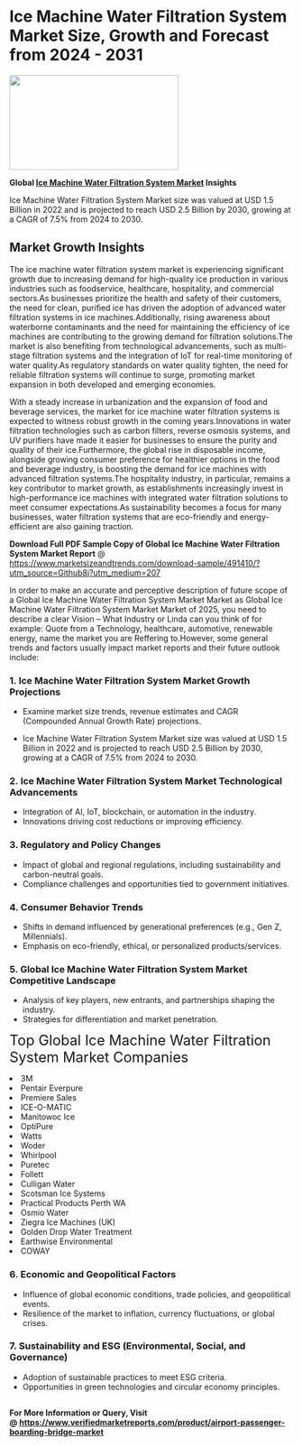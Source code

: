 <H1>Ice Machine Water Filtration System Market Size, Growth and Forecast from 2024 - 2031</H1><img class="aligncenter size-medium wp-image-584254" src="https://thirdeyenews.in/wp-content/uploads/2024/09/Global-Market-Research-300x168.jpeg" alt="" width="300" height="168" /><p><strong>Global&nbsp;<a href="https://www.marketsizeandtrends.com/download-sample/491410/?utm_source=Github8j?utm_medium=207">Ice Machine Water Filtration System Market</a> Insights</strong></p><p>Ice Machine Water Filtration System Market size was valued at USD 1.5 Billion in 2022 and is projected to reach USD 2.5 Billion by 2030, growing at a CAGR of 7.5% from 2024 to 2030.</p><p><h2>Market Growth Insights</h2> <p>The ice machine water filtration system market is experiencing significant growth due to increasing demand for high-quality ice production in various industries such as foodservice, healthcare, hospitality, and commercial sectors.As businesses prioritize the health and safety of their customers, the need for clean, purified ice has driven the adoption of advanced water filtration systems in ice machines.Additionally, rising awareness about waterborne contaminants and the need for maintaining the efficiency of ice machines are contributing to the growing demand for filtration solutions.The market is also benefiting from technological advancements, such as multi-stage filtration systems and the integration of IoT for real-time monitoring of water quality.As regulatory standards on water quality tighten, the need for reliable filtration systems will continue to surge, promoting market expansion in both developed and emerging economies.</p> <p>With a steady increase in urbanization and the expansion of food and beverage services, the market for ice machine water filtration systems is expected to witness robust growth in the coming years.Innovations in water filtration technologies such as carbon filters, reverse osmosis systems, and UV purifiers have made it easier for businesses to ensure the purity and quality of their ice.Furthermore, the global rise in disposable income, alongside growing consumer preference for healthier options in the food and beverage industry, is boosting the demand for ice machines with advanced filtration systems.The hospitality industry, in particular, remains a key contributor to market growth, as establishments increasingly invest in high-performance ice machines with integrated water filtration solutions to meet consumer expectations.As sustainability becomes a focus for many businesses, water filtration systems that are eco-friendly and energy-efficient are also gaining traction.<p><span class=""><strong>Download Full PDF Sample Copy of Global Ice Machine Water Filtration System Market Report</strong> @ <a href="https://www.marketsizeandtrends.com/download-sample/491410/?utm_source=Github8j?utm_medium=207" target="_blank">https://www.marketsizeandtrends.com/download-sample/491410/?utm_source=Github8j?utm_medium=207</a></span></p><p>In order to make an accurate and perceptive description of future scope of a Global&nbsp;Ice Machine Water Filtration System Market Market as Global&nbsp;Ice Machine Water Filtration System Market Market of 2025, you need to describe a clear Vision &ndash; What Industry or Linda can you think of for example: Quote from a Technology, healthcare, automotive, renewable energy, name the market you are Reffering to.However, some general trends and factors usually impact market reports and their future outlook include:</p><h3>1.&nbsp;<strong>Ice Machine Water Filtration System Market Growth Projections</strong></h3><ul><li>Examine market size trends, revenue estimates and CAGR (Compounded Annual Growth Rate) projections.</li><li><p>Ice Machine Water Filtration System Market size was valued at USD 1.5 Billion in 2022 and is projected to reach USD 2.5 Billion by 2030, growing at a CAGR of 7.5% from 2024 to 2030.</p></li></ul><h3>2.&nbsp;<strong>Ice Machine Water Filtration System Market Technological Advancements</strong></h3><ul><li>Integration of AI, IoT, blockchain, or automation in the industry.</li><li>Innovations driving cost reductions or improving efficiency.</li></ul><h3>3.&nbsp;<strong>Regulatory and Policy Changes</strong></h3><ul><li>Impact of global and regional regulations, including sustainability and carbon-neutral goals.</li><li>Compliance challenges and opportunities tied to government initiatives.</li></ul><h3>4.&nbsp;<strong>Consumer Behavior Trends</strong></h3><ul><li>Shifts in demand influenced by generational preferences (e.g., Gen Z, Millennials).</li><li>Emphasis on eco-friendly, ethical, or personalized products/services.</li></ul><h3>5.&nbsp;<strong>Global Ice Machine Water Filtration System Market Competitive Landscape</strong></h3><ul><li>Analysis of key players, new entrants, and partnerships shaping the industry.</li><li>Strategies for differentiation and market penetration.</li></ul><p data-pm-slice="1 1 []"><span style="color: inherit; font-family: inherit; font-size: 25px;">Top Global Ice Machine Water Filtration System Market Companies</span></p><div class="" data-test-id=""><p><li>3M</li><li> Pentair Everpure</li><li> Premiere Sales</li><li> ICE-O-MATIC</li><li> Manitowoc Ice</li><li> OptiPure</li><li> Watts</li><li> Woder</li><li> Whirlpool</li><li> Puretec</li><li> Follett</li><li> Culligan Water</li><li> Scotsman Ice Systems</li><li> Practical Products Perth WA</li><li> Osmio Water</li><li> Ziegra Ice Machines (UK)</li><li> Golden Drop Water Treatment</li><li> Earthwise Environmental</li><li> COWAY</li></p></div><h3>6.&nbsp;<strong>Economic and Geopolitical Factors</strong></h3><ul><li>Influence of global economic conditions, trade policies, and geopolitical events.</li><li>Resilience of the market to inflation, currency fluctuations, or global crises.</li></ul><h3>7.&nbsp;<strong>Sustainability and ESG (Environmental, Social, and Governance)</strong></h3><ul><li>Adoption of sustainable practices to meet ESG criteria.</li><li>Opportunities in green technologies and circular economy principles.</li></ul><h2><strong style="font-size: 14px;">For More Information or Query, Visit @&nbsp;</strong><a style="background-color: #ffffff; font-size: 14px;" href="https://www.marketsizeandtrends.com/report/ice-machine-water-filtration-system-market/" target="_blank">https://www.verifiedmarketreports.com/product/airport-passenger-boarding-bridge-market</a></h2>